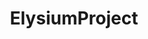 ---
title: ElysiumProject
crosslinks:
- wowservers
- Nostalrius
- iamverysmart
- livven
- wow
- LegacyAddons
- EnoughTaxoroSpam
- xkcd
- 2007scape
- kronos2wow
- REEEEEEEEEE
- KronosWoW
- legacyaddons
- MMORPG
- openttd
- playTBC
- Eve
- catapult_memes
- madlads
- gatekeeping
---
